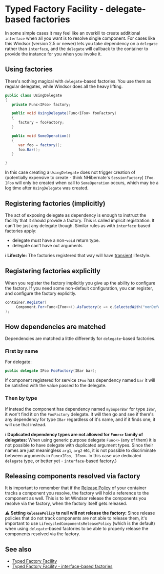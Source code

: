 # Typed Factory Facility - delegate-based factories

In some simple cases it may feel like an overkill to create additional `interface` when all you want is to resolve single component. For cases like this Windsor (version 2.5 or newer) lets you take dependency on a `delegate` rather than `interface`, and the `delegate` will callback to the container to provide the instance for you when you invoke it.

## Using factories

There's nothing magical with `delegate`-based factories. You use them as regular delegates, while Windsor does all the heavy lifting.

```csharp
public class UsingDelegate
{
   private Func<IFoo> factory;

   public void UsingDelegate(Func<IFoo> fooFactory)
   {
      factory = fooFactory;
   }

   public void SomeOperation()
   {
      var foo = factory();
      foo.Bar();
   }

}
```

In this case creating a `UsingDelegate` does not trigger creation of (potentially expensive to create - think NHibernate's `SessionFactory`) `IFoo`. `IFoo` will only be created when call to `SomeOperation` occurs, which may be a log time after `UsingDelegate` was created.

## Registering factories (implicitly)

The act of exposing delegate as dependency is enough to instruct the facility that it should provide a factory. This is called implicit registration. It can't be just any delegate though. Similar rules as with `interface`-based factories apply:

* delegate must have a non-`void` return type.
* delegate can't have out arguments

:information_source: **Lifestyle:** The factories registered that way will have [transient](lifestyles.md#transient) lifestyle.

## Registering factories explicitly

When you register the factory implicitly you give up the ability to configure the factory. If you need some non-default configuration, you can register, and configure the factory explicitly.

```csharp
container.Register(
	 Component.For<Func<IFoo>>().AsFactory(c => c.SelectedWith("nonDefaultFactory"))
);
```

## How dependencies are matched

Dependencies are matched a little differently for `delegate`-based factories.

### First by name

For delegate:

```csharp
public delegate IFoo FooFactory(IBar bar);
```

If component registered for service `IFoo` has dependency named `bar` it will be satisfied with the value passed to the delegate.

### Then by type

If instead the component has dependency named `mySuperBar` for type `IBar`, it won't find it on the `FooFactory` delegate. It will then go and see if there's any dependency for type `IBar` regardless of it's name, and if it finds one, it will use that instead.

:information_source: **Duplicated dependency types are not allowed for `Func<>` family of delegates:** When using generic purpose delegate `Func<>` (any of them) it is not possible to have delegate with duplicated argument types. Since their names are just meaningless `arg1`, `arg2` etc, it is not possible to discriminate between arguments in `Func<IFoo, IFoo>`. In this case use dedicated `delegate` type, or better yet - `interface`-based factory.}

## Releasing components resolved via factory

It is important to remember that if the [Release Policy](release-policy.md) of your container tracks a component you resolve, the factory will hold a reference to the component as well. This is to let Windsor release the components you resolve via the factory, when the factory itself gets released.

:warning: **Setting `ReleasePolicy` to null will not release the factory:** Since release policies that do not track components are not able to release them, it's important to use `LifecycledComponentsReleasePolicy` (which is the default) when using `delegate`-based factories to be able to properly release the components resolved via the factory.

## See also

* [Typed Factory Facility](typed-factory-facility.md)
* [Typed Factory Facility - interface-based factories](typed-factory-facility-interface-based.md)